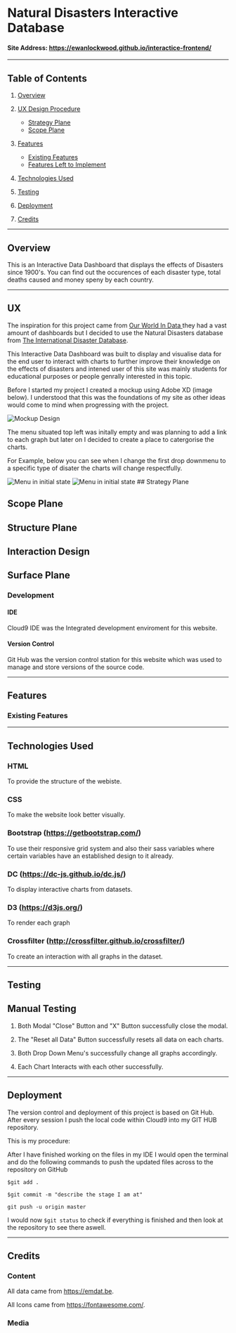 # Natural Disasters Interactive Database

#### Site Address: https://ewanlockwood.github.io/interactice-frontend/

-----

## Table of Contents

1. [Overview](#overview)

2. [UX Design Procedure](#ux)
    - [Strategy Plane](#strategy-plane)
    - [Scope Plane](#scope-plane)

3. [Features](#features)
    - [Existing Features](#existing-features)
    - [Features Left to Implement](#features-left-to-implement)
    
4. [Technologies Used](#technologies-used)

5. [Testing](#testing)

6. [Deployment](#deployment)

7. [Credits](#credits)

-----

## Overview

This is an Interactive Data Dashboard that displays the effects of Disasters since 1900's.
 You can find out the occurences of each disaster type, total deaths caused and money speny by each country.

 
-----


## UX

The inspiration for this project came from <a href="https://ourworldindata.org/natural-disasters"> Our World In Data </a> they had a vast amount
of dashboards but I decided to use the Natural Disasters database from <a href="https://www.emdat.be/"> The International Disaster Database</a>.

This Interactive Data Dashboard was built to display and visualise data for the end user to interact with charts to further
improve their knowledge on the effects of disasters and intened user of this site was mainly students for educational purposes or
people genrally interested in this topic.

Before I started my project I created a mockup using Adobe XD (image below). I understood that this was the foundations of my
site as other ideas would come to mind when progressing with the project.

<img src="assets/img/MockupPage1.jpg" alt="Mockup Design"/>

<br>

The menu situated top left was initally empty and was planning to add a link to each graph but later on I decided to create a place to
catergorise the charts.

For Example, below you can see when I change the first drop downmenu to a specific type of disater the charts will change respectfully.

<img src="assets/img/MenuFunc.jpg" alt="Menu in initial state"/>
<img src="assets/img/MenuFunc2.jpg" alt="Menu in initial state"/>
## Strategy Plane
 

## Scope Plane


## Structure Plane
 
## Interaction Design
 

## Surface Plane

### Development

#### IDE
Cloud9 IDE was the Integrated development enviroment for this website.

#### Version Control
Git Hub was the version control station for this website which was used to manage and store versions of the source code.

-----
## Features
### Existing Features


-----

## Technologies Used


### HTML
To provide the structure of the webiste.

### CSS
To make the website look better visually.

### Bootstrap (https://getbootstrap.com/)
To use their responsive grid system and also their sass variables where certain variables have an established design to it already.

### DC (https://dc-js.github.io/dc.js/)
To display interactive charts from datasets.
 
### D3 (https://d3js.org/)
To render each graph

### Crossfilter (http://crossfilter.github.io/crossfilter/)
To create an interaction with all graphs in the dataset.
 

-----

## Testing

## Manual Testing

1. Both Modal "Close" Button and "X" Button successfully close the modal.

2. The "Reset all Data" Button successfully resets all data on each charts.

3. Both Drop Down Menu's successfully change all graphs accordingly.

4. Each Chart Interacts with each other successfully.
-----

## Deployment

The version control and deployment of this project is based on Git Hub. After every session I push the local code within Cloud9 into my GIT HUB repository.

This is my procedure: 

After I have finished working on the files in my IDE I would open the terminal and do the following commands to push the updated files across to the repository on GitHub

``` $git add . ```

```$git commit -m "describe the stage I am at"```

```git push -u origin master```

I would now ```$git status``` to check if everything is finished and then look at the repository to see there aswell.

-----

## Credits
### Content
All data came from https://emdat.be.

All Icons came from https://fontawesome.com/.
### Media
